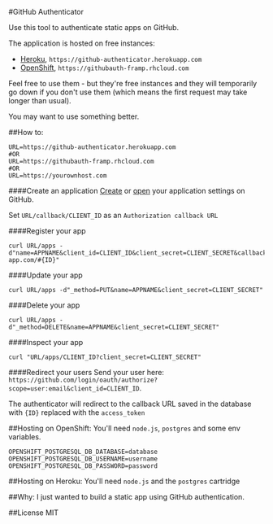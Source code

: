 #GitHub Authenticator

Use this tool to authenticate static apps on GitHub.

The application is hosted on free instances:
 - [Heroku](https://heroku.com), `https://github-authenticator.herokuapp.com` 
 - [OpenShift](http://openshift.redhat.com), `https://githubauth-framp.rhcloud.com`
 
Feel free to use them - but they're free instances and they will temporarily go down if you don't use them (which means the first request may take longer than usual).

You may want to use something better.

##How to:

    URL=https://github-authenticator.herokuapp.com
    #OR
    URL=https://githubauth-framp.rhcloud.com
    #OR
    URL=https://yourownhost.com

####Create an application
[Create](https://github.com/settings/applications/new) or [open](https://github.com/settings/applications) your application settings on GitHub.

Set `URL/callback/CLIENT_ID` as an `Authorization callback URL`

####Register your app

    curl URL/apps -d"name=APPNAME&client_id=CLIENT_ID&client_secret=CLIENT_SECRET&callback=http://your-app.com/#{ID}"

####Update your app

    curl URL/apps -d"_method=PUT&name=APPNAME&client_secret=CLIENT_SECRET" 
    
####Delete your app

    curl URL/apps -d"_method=DELETE&name=APPNAME&client_secret=CLIENT_SECRET"

####Inspect your app

    curl "URL/apps/CLIENT_ID?client_secret=CLIENT_SECRET" 
    
####Redirect your users
Send your user here: `https://github.com/login/oauth/authorize?scope=user:email&client_id=CLIENT_ID`.

The authenticator will redirect to the callback URL saved in the database with `{ID}` replaced with the `access_token`
    
##Hosting on OpenShift:
You'll need `node.js`, `postgres` and some env variables.
  
    OPENSHIFT_POSTGRESQL_DB_DATABASE=database
    OPENSHIFT_POSTGRESQL_DB_USERNAME=username
    OPENSHIFT_POSTGRESQL_DB_PASSWORD=password

##Hosting on Heroku:
You'll need `node.js` and the `postgres` cartridge
  
##Why:
I just wanted to build a static app using GitHub authentication.

##License
MIT
